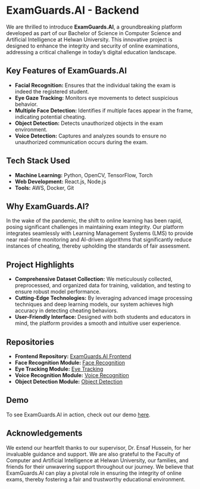 # ExamGuards.AI - Backend

We are thrilled to introduce **ExamGuards.AI**, a groundbreaking platform developed as part of our Bachelor of Science in Computer Science and Artificial Intelligence at Helwan University. This innovative project is designed to enhance the integrity and security of online examinations, addressing a critical challenge in today’s digital education landscape.

## Key Features of ExamGuards.AI

- **Facial Recognition:** Ensures that the individual taking the exam is indeed the registered student.
- **Eye Gaze Tracking:** Monitors eye movements to detect suspicious behavior.
- **Multiple Face Detection:** Identifies if multiple faces appear in the frame, indicating potential cheating.
- **Object Detection:** Detects unauthorized objects in the exam environment.
- **Voice Detection:** Captures and analyzes sounds to ensure no unauthorized communication occurs during the exam.

## Tech Stack Used

- **Machine Learning:** Python, OpenCV, TensorFlow, Torch
- **Web Development:** React.js, Node.js
- **Tools:** AWS, Docker, Git

## Why ExamGuards.AI?

In the wake of the pandemic, the shift to online learning has been rapid, posing significant challenges in maintaining exam integrity. Our platform integrates seamlessly with Learning Management Systems (LMS) to provide near real-time monitoring and AI-driven algorithms that significantly reduce instances of cheating, thereby upholding the standards of fair assessment.

## Project Highlights

- **Comprehensive Dataset Collection:** We meticulously collected, preprocessed, and organized data for training, validation, and testing to ensure robust model performance.
- **Cutting-Edge Technologies:** By leveraging advanced image processing techniques and deep learning models, our system achieves high accuracy in detecting cheating behaviors.
- **User-Friendly Interface:** Designed with both students and educators in mind, the platform provides a smooth and intuitive user experience.

## Repositories

- **Frontend Repository:** [ExamGuards.AI Frontend](https://github.com/AliiMuhammed/ExamGuards.Ai.git)
- **Face Recognition Module:** [Face Recognition](https://github.com/dina-321/face_recognition.git)
- **Eye Tracking Module:** [Eye Tracking](https://github.com/dina-321/eye_Tracking_flask.git)
- **Voice Recognition Module:** [Voice Recognition](https://github.com/dina-321/voice_recognition-.git)
- **Object Detection Module:** [Object Detection](https://github.com/dina-321/object-detection.git)

## Demo

To see ExamGuards.AI in action, check out our demo [here](https://drive.google.com/file/d/1F6URYNpcUOOD0Li5bVuAo4vPESai9EWV/view?usp=sharing).

## Acknowledgements

We extend our heartfelt thanks to our supervisor, Dr. Ensaf Hussein, for her invaluable guidance and support. We are also grateful to the Faculty of Computer and Artificial Intelligence at Helwan University, our families, and friends for their unwavering support throughout our journey. We believe that ExamGuards.AI can play a pivotal role in ensuring the integrity of online exams, thereby fostering a fair and trustworthy educational environment.
